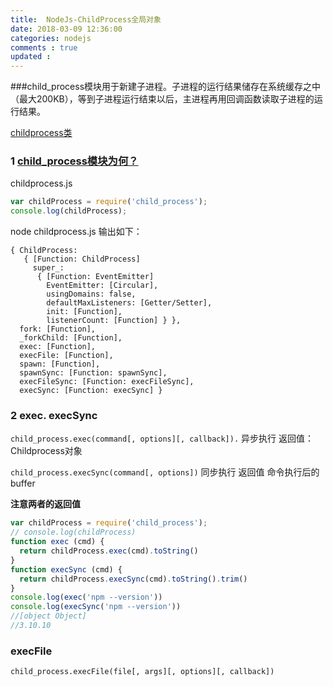 ```yaml
---
title:  NodeJs-ChildProcess全局对象 
date: 2018-03-09 12:36:00
categories: nodejs
comments : true 
updated : 
---
```


###child_process模块用于新建子进程。子进程的运行结果储存在系统缓存之中（最大200KB），等到子进程运行结束以后，主进程再用回调函数读取子进程的运行结果。

[childprocess类](http://nodejs.cn/api/child_process.html#child_process_class_childprocess)

### 1 [child_process模块为何？](http://nodejs.cn/api/child_process.html#child_process_child_process_execsync_command_options)

childprocess.js

```javascript
var childProcess = require('child_process');
console.log(childProcess);
```

node childprocess.js 输出如下：

```ajva
{ ChildProcess:
   { [Function: ChildProcess]
     super_:
      { [Function: EventEmitter]
        EventEmitter: [Circular],
        usingDomains: false,
        defaultMaxListeners: [Getter/Setter],
        init: [Function],
        listenerCount: [Function] } },
  fork: [Function],
  _forkChild: [Function],
  exec: [Function],
  execFile: [Function],
  spawn: [Function],
  spawnSync: [Function: spawnSync],
  execFileSync: [Function: execFileSync],
  execSync: [Function: execSync] }
```

### 2 exec.  execSync

`child_process.exec(command[, options][, callback]).` 异步执行 返回值：Childprocess对象

`child_process.execSync(command[, options])` 同步执行  返回值 命令执行后的buffer

**注意两者的返回值**

```javascript
var childProcess = require('child_process');
// console.log(childProcess)
function exec (cmd) {
  return childProcess.exec(cmd).toString()
}
function execSync (cmd) {
  return childProcess.execSync(cmd).toString().trim()
}
console.log(exec('npm --version'))
console.log(execSync('npm --version'))
//[object Object]
//3.10.10
```

### execFile

`child_process.execFile(file[, args][, options][, callback])`

```javascript

```



